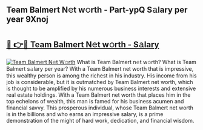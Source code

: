 ## Team Balmert N𝚎t w𝚘rth - Part-ypQ S𝚊lary per year 9Xnoj

# <h2><a href="http://gc406ey.nevu.top/?p=Team+Balmert">🔗 👉🔴 Team Balmert N𝚎t w𝚘rth - S𝚊lary</a></h2>

[![Team Balmert N𝚎t W𝚘rth](https://i.imgur.com/Oavwk0R.jpeg)](http://gc406ey.nevu.top/?p=Team+Balmert)
What is Team Balmert n𝚎t w𝚘rth? What is Team Balmert s𝚊lary per year?
With a Team Balmert net worth that is impressive, this wealthy person is among the richest in his industry. His income from his job is considerable, but it is outmatched by Team Balmert net worth, which is thought to be amplified by his numerous business interests and extensive real estate holdings. With a Team Balmert net worth that places him in the top echelons of wealth, this man is famed for his business acumen and financial savvy. This prosperous individual, whose Team Balmert net worth is in the billions and who earns an impressive salary, is a prime demonstration of the might of hard work, dedication, and financial wisdom.
